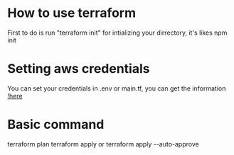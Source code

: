 # How to use terraform
First to do is run "terraform init" for intializing your dirrectory, it's likes npm init
# Setting aws credentials
You can set your credentials in .env or main.tf, you can get the information [!here](https://registry.terraform.io/providers/hashicorp/aws/latest/docs)
# Basic command 
terraform plan
terraform apply or terraform apply --auto-approve